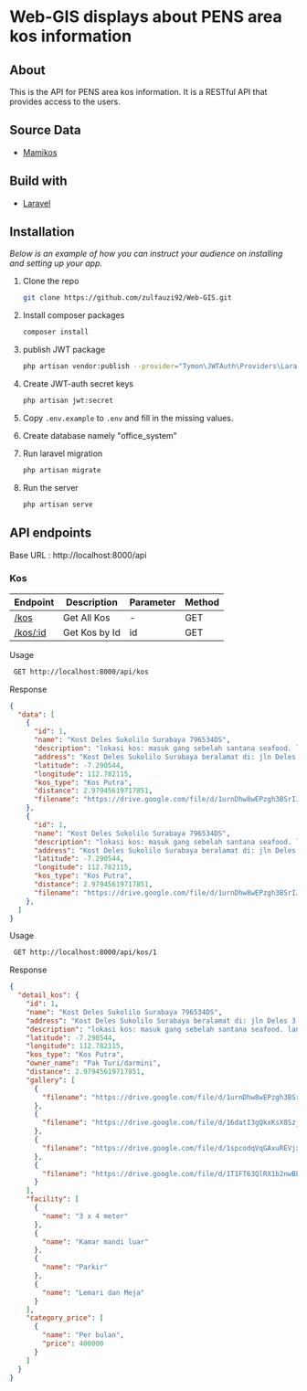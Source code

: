 # Web-GIS displays about PENS area kos information

## About

This is the API for PENS area kos information. It is a RESTful API that provides access to the users.

## Source Data

* [Mamikos](https://mamikos.com/)

## Build with

* [Laravel](http://expressjs.com/)

## Installation

_Below is an example of how you can instruct your audience on installing and setting up your app._

1. Clone the repo

   ```sh
   git clone https://github.com/zulfauzi92/Web-GIS.git
   ```

2. Install composer packages

   ```sh
   composer install
   ```

3. publish JWT package

   ```sh
   php artisan vendor:publish --provider="Tymon\JWTAuth\Providers\LaravelServiceProvider"
   ```

4. Create JWT-auth secret keys

   ```sh
   php artisan jwt:secret
   ```

5. Copy `.env.example` to `.env` and fill in the missing values.

6. Create database namely "office_system"

7. Run laravel migration

   ```sh
   php artisan migrate
   ```

8. Run the server
    ```sh
    php artisan serve
    ```

## API endpoints
Base URL : http://localhost:8000/api

### Kos
| Endpoint | Description | Parameter | Method|
| ------ | ------ | ------ | ------ |
| [/kos](http://localhost:8000/kos) | Get All Kos | - | GET |
| [/kos/:id](http://localhost:8000/kos/1) | Get Kos by Id | id | GET |

Usage
```sh
 GET http://localhost:8000/api/kos
```
Response
```json
{
  "data": [
    {
      "id": 1,
      "name": "Kost Deles Sukolilo Surabaya 796534DS",
      "description": "lokasi kos: masuk gang sebelah santana seafood. lanjut cari gang mawar dan masuk ke timur. kemudian tanya kos milik H. Rouf almarhum. atau tanya                       tempas kos Pak Turi/darmini. Listrik: biaya perbulan sudah termasuk listrik standard. yaitu: untuk cas hp/laptop, kipas angin, lampu. alat masak                       listrik dikenakan biaya tambahan 40rb/bln Fasilitas: kamar mandi luar parkiran motor kasur lemari pakaian meja belajar",
      "address": "Kost Deles Sukolilo Surabaya beralamat di: jln Deles 3 gang mawar",
      "latitude": -7.290544,
      "longitude": 112.782115,
      "kos_type": "Kos Putra",
      "distance": 2.97945619717851,
      "filename": "https://drive.google.com/file/d/1urnDhw8wEPzgh3BSrIJySpoVv65E30K0/view"
    }, 
    {
      "id": 1,
      "name": "Kost Deles Sukolilo Surabaya 796534DS",
      "description": "lokasi kos: masuk gang sebelah santana seafood. lanjut cari gang mawar dan masuk ke timur. kemudian tanya kos milik H. Rouf almarhum. atau tanya                       tempas kos Pak Turi/darmini. Listrik: biaya perbulan sudah termasuk listrik standard. yaitu: untuk cas hp/laptop, kipas angin, lampu. alat masak                       listrik dikenakan biaya tambahan 40rb/bln Fasilitas: kamar mandi luar parkiran motor kasur lemari pakaian meja belajar",
      "address": "Kost Deles Sukolilo Surabaya beralamat di: jln Deles 3 gang mawar",
      "latitude": -7.290544,
      "longitude": 112.782115,
      "kos_type": "Kos Putra",
      "distance": 2.97945619717851,
      "filename": "https://drive.google.com/file/d/1urnDhw8wEPzgh3BSrIJySpoVv65E30K0/view"
    },
  ]
}
```

Usage
```sh
 GET http://localhost:8000/api/kos/1
```
Response
```json
{
  "detail_kos": {
    "id": 1,
    "name": "Kost Deles Sukolilo Surabaya 796534DS",
    "address": "Kost Deles Sukolilo Surabaya beralamat di: jln Deles 3 gang mawar",
    "description": "lokasi kos: masuk gang sebelah santana seafood. lanjut cari gang mawar dan masuk ke timur. kemudian tanya kos milik H. Rouf almarhum. atau tanya tempas kos Pak Turi/darmini. Listrik: biaya perbulan sudah termasuk listrik standard. yaitu: untuk cas hp/laptop, kipas angin, lampu. alat masak listrik dikenakan biaya tambahan 40rb/bln Fasilitas: kamar mandi luar parkiran motor kasur lemari pakaian meja belajar",
    "latitude": -7.290544,
    "longitude": 112.782115,
    "kos_type": "Kos Putra",
    "owner_name": "Pak Turi/darmini",
    "distance": 2.97945619717851,
    "gallery": [
      {
        "filename": "https://drive.google.com/file/d/1urnDhw8wEPzgh3BSrIJySpoVv65E30K0/view"
      },
      {
        "filename": "https://drive.google.com/file/d/16datI3gQkxKsX8SzjntB6oaeMH4rC7Bu/view"
      },
      {
        "filename": "https://drive.google.com/file/d/1spcodqVqGAxuREVjxpluFwXTmTuzuVeN/view"
      },
      {
        "filename": "https://drive.google.com/file/d/1T1FT63QlRX1b2nwBLKEPYH96ocbuLmsD/view"
      }
    ],
    "facility": [
      {
        "name": "3 x 4 meter"
      },
      {
        "name": "Kamar mandi luar"
      },
      {
        "name": "Parkir"
      },
      {
        "name": "Lemari dan Meja"
      }
    ],
    "category_price": [
      {
        "name": "Per bulan",
        "price": 400000
      }
    ]
  }
}
```



